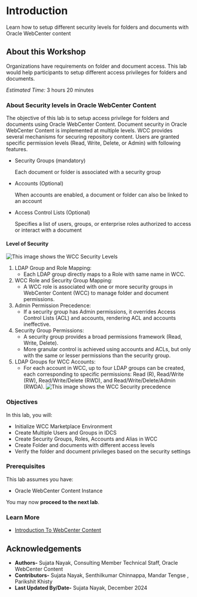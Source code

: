 # Introduction

Learn how to setup different security levels for folders and documents with Oracle WebCenter content

## About this Workshop

Organizations have requirements on folder and document access. This lab would help participants to setup different access privileges for folders and documents.

*Estimated Time:* 3 hours 20 minutes

### **About Security levels in Oracle WebCenter Content**

The objective of this lab is to setup access privilege for folders and documents using Oracle WebCenter Content. Document security in Oracle WebCenter Content is implemented at multiple levels. WCC provides several mechanisms for securing repository content. Users are granted specific permission levels (Read, Write, Delete, or Admin) with following features.
* Security Groups (mandatory)

	Each document or folder is associated with a security group
* Accounts (Optional)

	When accounts are enabled, a document or folder can also be linked to an account
* Access Control Lists (Optional)

	Specifies a list of users, groups, or enterprise roles authorized to access or interact with a document
	
#### Level of Security
![This image shows the WCC Security Levels](./images/levels-of-security.png "WCC Security Levels")
1. LDAP Group and Role Mapping:
	* Each LDAP group directly maps to a Role with same name in WCC.
2. WCC Role and Security Group Mapping:
	* A WCC role is associated with one or more security groups in WebCenter Content (WCC) to manage folder and document permissions.
3. Admin Permission Precedence:
	* If a security group has Admin permissions, it overrides Access Control Lists (ACL) and accounts, rendering ACL and accounts ineffective.
4. Security Group Permissions:
	* A security group provides a broad permissions framework (Read, Write, Delete).
	* More granular control is achieved using accounts and ACLs, but only with the same or lesser permissions than the security group.
5. LDAP Groups for WCC Accounts:
	* For each account in WCC, up to four LDAP groups can be created, each corresponding to specific permissions: Read (R), Read/Write (RW), Read/Write/Delete (RWD), and Read/Write/Delete/Admin (RWDA).
![This image shows the WCC Security precedence](./images/wcc-document-security.png "WCC Security WCC Security precedence")

### **Objectives**

In this lab, you will:

* Initialize WCC Marketplace Environment
* Create Multiple Users and Groups in IDCS
* Create Security Groups, Roles, Accounts and Alias in WCC
* Create Folder and documents with different access levels
* Verify the folder and document privileges based on the security settings

### **Prerequisites**

This lab assumes you have:

* Oracle WebCenter Content Instance

You may now **proceed to the next lab**.

### **Learn More**

* [Introduction To WebCenter Content](https://docs.oracle.com/en/middleware/webcenter/content/12.2.1.4/index.html)

## Acknowledgements

* **Authors-** Sujata Nayak, Consulting Member Technical Staff, Oracle WebCenter Content
* **Contributors-** Sujata Nayak, Senthilkumar Chinnappa, Mandar Tengse , Parikshit Khisty
* **Last Updated By/Date-** Sujata Nayak, December 2024
